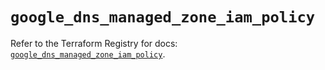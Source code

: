 # `google_dns_managed_zone_iam_policy`

Refer to the Terraform Registry for docs: [`google_dns_managed_zone_iam_policy`](https://registry.terraform.io/providers/hashicorp/google-beta/5.13.0/docs/resources/google_dns_managed_zone_iam_policy).

